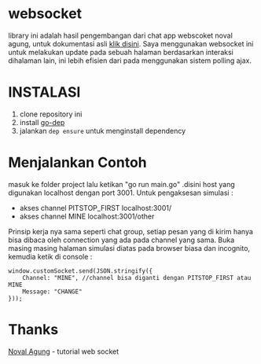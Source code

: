 # websocket
library ini adalah hasil pengembangan dari chat app webscoket noval agung, untuk dokumentasi asli  [klik disini](https://dasarpemrogramangolang.novalagung.com/C-28-golang-web-socket.html). Saya menggunakan websocket ini untuk melakukan update pada 
sebuah halaman berdasarkan interaksi dihalaman lain, ini lebih efisien dari pada menggunakan sistem polling ajax.

# INSTALASI
1. clone repository ini
2. install [go-dep](https://github.com/golang/dep)
3. jalankan `dep ensure` untuk menginstall dependency

# Menjalankan Contoh
masuk ke folder project lalu ketikan "go run main.go" .disini host yang digunakan localhost dengan port 3001.
Untuk pengaksesan simulasi :
 - akses channel PITSTOP_FIRST
    localhost:3001/
 - akses channel MINE
    localhost:3001/other

Prinsip kerja nya sama seperti chat group, setiap pesan yang di kirim hanya bisa dibaca oleh connection yang ada 
pada channel yang sama. 
Buka masing masing halaman simulasi diatas pada browser biasa dan incognito, 
kemudia ketik di console : 
```
window.customSocket.send(JSON.stringify({
    Channel: "MINE", //channel bisa diganti dengan PITSTOP_FIRST atau MINE
    Message: "CHANGE"
}));
```


# Thanks
[Noval Agung](https://github.com/novalagung/dasarpemrogramangolang) - tutorial web socket
